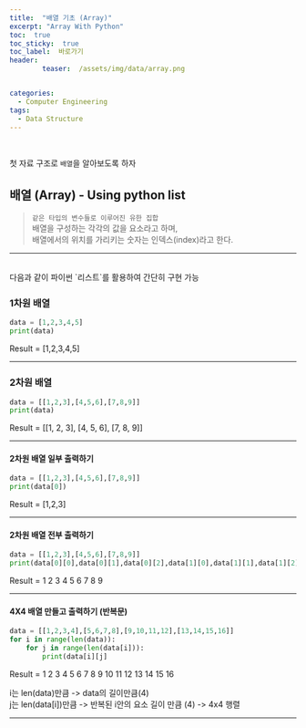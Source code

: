 ```yaml
---
title:  "배열 기초 (Array)"  
excerpt: "Array With Python"
toc:  true
toc_sticky:  true
toc_label:  바로가기
header:
        teaser:  /assets/img/data/array.png


categories:
  - Computer Engineering
tags:
  - Data Structure
---
```

<br/>

첫 자료 구조로 `배열`을 알아보도록 하자

## 배열 (Array) - Using python list
>`같은 타입의 변수들로 이루어진 유한 집합`<br/>
배열을 구성하는 각각의 값을 요소라고 하며,<br/>
>배열에서의 위치를 가리키는 숫자는 인덱스(index)라고 한다.

---
<br/>
다음과 같이 파이썬 `리스트`를 활용하여 간단히 구현 가능

### **1차원 배열**

```python
data = [1,2,3,4,5]
print(data)
```
Result = [1,2,3,4,5]

---

### **2차원 배열**
```python
data = [[1,2,3],[4,5,6],[7,8,9]]
print(data)
```
Result = [[1, 2, 3], [4, 5, 6], [7, 8, 9]]

---

#### **2차원 배열 일부 출력하기**
```python
data = [[1,2,3],[4,5,6],[7,8,9]]
print(data[0])
```
Result = [1,2,3]

---

#### **2차원 배열 전부 출력하기**
```python
data = [[1,2,3],[4,5,6],[7,8,9]]
print(data[0][0],data[0][1],data[0][2],data[1][0],data[1][1],data[1][2],data[2][0],data[2][1],data[2][2])
```
Result = 1 2 3 4 5 6 7 8 9

---

#### **4X4 배열 만들고 출력하기 (반복문)**
```python
data = [[1,2,3,4],[5,6,7,8],[9,10,11,12],[13,14,15,16]]
for i in range(len(data)):
    for j in range(len(data[i])):
        print(data[i][j]
```
Result = 1 2 3 4 5 6 7 8 9 10 11 12 13 14 15 16
              
 i는 len(data)만큼 -> data의 길이만큼(4)<br/>
 j는 len(data[i])만큼 -> 반복된 i안의 요소 길이 만큼 (4) -> 4x4 행렬

 ---

